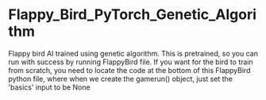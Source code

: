 # Flappy_Bird_PyTorch_Genetic_Algorithm

Flappy bird AI trained using genetic algorithm. This is pretrained, so you can run with success by running FlappyBird file. If you want for the bird to train from
scratch, you need to locate the code at the bottom of this FlappyBird python file, where when we create the gamerun() object, just set the
'basics' input to be None
